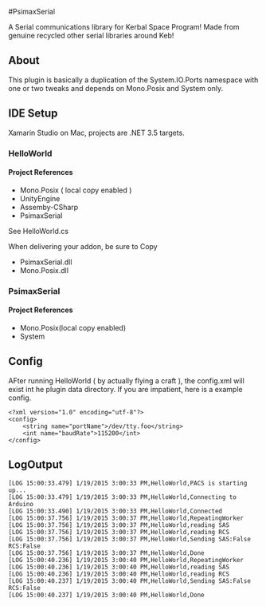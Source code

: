 #PsimaxSerial

A Serial communications library for Kerbal Space Program! Made from genuine recycled other serial libraries around Keb!

## About
This plugin is basically a duplication of the System.IO.Ports namespace with one or two tweaks and depends on Mono.Posix and System only.

## IDE Setup

Xamarin Studio on Mac, projects are .NET 3.5 targets. 

### HelloWorld

#### Project References

* Mono.Posix ( local copy enabled ) 
* UnityEngine 
* Assemby-CSharp
* PsimaxSerial

See HelloWorld.cs

When delivering your addon, be sure to Copy

* PsimaxSerial.dll
* Mono.Posix.dll

### PsimaxSerial

#### Project References

* Mono.Posix(local copy enabled)
* System

## Config
AFter running HelloWorld ( by actually flying a craft ), the config.xml will exist int he plugin data directory. If you are impatient, here is a example config.

	<?xml version="1.0" encoding="utf-8"?>
	<config>
    	<string name="portName">/dev/tty.foo</string>
    	<int name="baudRate">115200</int>
	</config>

## LogOutput

	[LOG 15:00:33.479] 1/19/2015 3:00:33 PM,HelloWorld,PACS is starting up...
	[LOG 15:00:33.479] 1/19/2015 3:00:33 PM,HelloWorld,Connecting to Arduino
	[LOG 15:00:33.490] 1/19/2015 3:00:33 PM,HelloWorld,Connected
	[LOG 15:00:37.756] 1/19/2015 3:00:37 PM,HelloWorld,RepeatingWorker
	[LOG 15:00:37.756] 1/19/2015 3:00:37 PM,HelloWorld,reading SAS
	[LOG 15:00:37.756] 1/19/2015 3:00:37 PM,HelloWorld,reading RCS
	[LOG 15:00:37.756] 1/19/2015 3:00:37 PM,HelloWorld,Sending SAS:False RCS:False
	[LOG 15:00:37.756] 1/19/2015 3:00:37 PM,HelloWorld,Done
	[LOG 15:00:40.236] 1/19/2015 3:00:40 PM,HelloWorld,RepeatingWorker
	[LOG 15:00:40.236] 1/19/2015 3:00:40 PM,HelloWorld,reading SAS
	[LOG 15:00:40.236] 1/19/2015 3:00:40 PM,HelloWorld,reading RCS
	[LOG 15:00:40.237] 1/19/2015 3:00:40 PM,HelloWorld,Sending SAS:False RCS:False
	[LOG 15:00:40.237] 1/19/2015 3:00:40 PM,HelloWorld,Done
